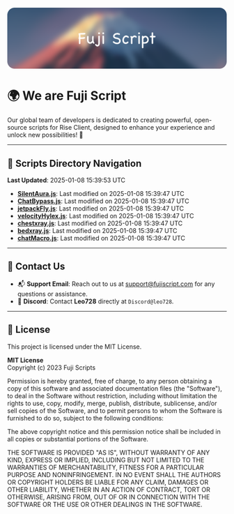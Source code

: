 ![Banner](.github/b.webp)

# 🌍 **We are Fuji Script**

Our global team of developers is dedicated to creating powerful, open-source scripts for Rise Client, designed to enhance your experience and unlock new possibilities! 🌟

---
<!-- SCRIPTS_NAVIGATION_START -->
## 📂 **Scripts Directory Navigation**

**Last Updated**: 2025-01-08 15:39:53 UTC

- **[SilentAura.js](scripts/SilentAura.js)**: Last modified on 2025-01-08 15:39:47 UTC
- **[ChatBypass.js](scripts/ChatBypass.js)**: Last modified on 2025-01-08 15:39:47 UTC
- **[jetpackFly.js](scripts/jetpackFly.js)**: Last modified on 2025-01-08 15:39:47 UTC
- **[velocityHylex.js](scripts/velocityHylex.js)**: Last modified on 2025-01-08 15:39:47 UTC
- **[chestxray.js](scripts/chestxray.js)**: Last modified on 2025-01-08 15:39:47 UTC
- **[bedxray.js](scripts/bedxray.js)**: Last modified on 2025-01-08 15:39:47 UTC
- **[chatMacro.js](scripts/chatMacro.js)**: Last modified on 2025-01-08 15:39:47 UTC

<!-- SCRIPTS_NAVIGATION_END -->

---

## 💬 **Contact Us**  
- 📬 **Support Email**: Reach out to us at [support@fujiscript.com](mailto:support@fujiscript.com) for any questions or assistance.  
- 💬 **Discord**: Contact **Leo728** directly at `Discord@leo728`.

---

## 📜 **License**

This project is licensed under the MIT License.  

**MIT License**  
Copyright (c) 2023 Fuji Scripts  

Permission is hereby granted, free of charge, to any person obtaining a copy of this software and associated documentation files (the "Software"), to deal in the Software without restriction, including without limitation the rights to use, copy, modify, merge, publish, distribute, sublicense, and/or sell copies of the Software, and to permit persons to whom the Software is furnished to do so, subject to the following conditions:  

The above copyright notice and this permission notice shall be included in all copies or substantial portions of the Software.  

THE SOFTWARE IS PROVIDED "AS IS", WITHOUT WARRANTY OF ANY KIND, EXPRESS OR IMPLIED, INCLUDING BUT NOT LIMITED TO THE WARRANTIES OF MERCHANTABILITY, FITNESS FOR A PARTICULAR PURPOSE AND NONINFRINGEMENT. IN NO EVENT SHALL THE AUTHORS OR COPYRIGHT HOLDERS BE LIABLE FOR ANY CLAIM, DAMAGES OR OTHER LIABILITY, WHETHER IN AN ACTION OF CONTRACT, TORT OR OTHERWISE, ARISING FROM, OUT OF OR IN CONNECTION WITH THE SOFTWARE OR THE USE OR OTHER DEALINGS IN THE SOFTWARE.  
